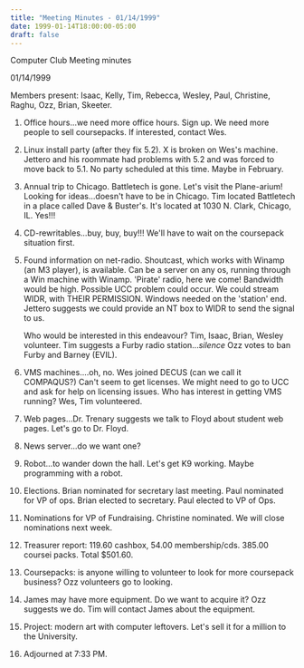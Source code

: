 ```yaml
---
title: "Meeting Minutes - 01/14/1999"
date: 1999-01-14T18:00:00-05:00
draft: false
---
```


Computer Club Meeting minutes </p><p>
01/14/1999  </p><p>
Members present: Isaac, Kelly, Tim, Rebecca, Wesley, Paul, Christine, Raghu, Ozz, Brian, Skeeter. </p><p>
1) Office hours...we need more office hours.  Sign up.  We need more people to sell coursepacks.  If interested, contact Wes. </p><p>
2) Linux install party (after they fix 5.2).  X is broken on Wes's machine. Jettero and his roommate had problems with 5.2 and was forced to move back to 5.1.  No party scheduled at this time.  Maybe in February. </p><p>
3) Annual trip to Chicago.  Battletech is gone.  Let's visit the Plane-arium! Looking for ideas...doesn't have to be in Chicago.  Tim located Battletech in a place called Dave & Buster's.  It's located at 1030 N. Clark, Chicago, IL. Yes!!! </p><p>
4) CD-rewritables...buy, buy, buy!!!  We'll have to wait on the coursepack situation first.   </p><p>
5) Found information on net-radio.  Shoutcast, which works with Winamp (an M3 player), is available.  Can be a server on any os, running through a Win machine with Winamp.  'Pirate' radio, here we come!  Bandwidth would be high. Possible UCC problem could occur.  We could stream WIDR, with THEIR PERMISSION. Windows needed on the 'station' end.  Jettero suggests we could provide an NT box to WIDR to send the signal to us. </p><p>
Who would be interested in this endeavour?  Tim, Isaac, Brian, Wesley volunteer.  Tim suggests a Furby radio station...*silence*  Ozz votes to ban Furby and Barney (EVIL).   </p><p>
6) VMS machines....oh, no.  Wes joined DECUS (can we call it COMPAQUS?)  Can't seem to get licenses.  We might need to go to UCC and ask for help on licensing issues.  Who has interest in getting VMS running?  Wes, Tim volunteered.   </p><p>
7) Web pages...Dr. Trenary suggests we talk to Floyd about student web pages. Let's go to Dr. Floyd.   </p><p>
8) News server...do we want one?   </p><p>
9) Robot...to wander down the hall.  Let's get K9 working.  Maybe programming with a robot. </p><p>
10) Elections.  Brian nominated for secretary last meeting.  Paul nominated for VP of ops.  Brian elected to secretary.  Paul elected to VP of Ops. </p><p>
11) Nominations for VP of Fundraising.  Christine nominated.  We will close nominations next week. </p><p>
12) Treasurer report: 119.60 cashbox, 54.00 membership/cds.  385.00 coursei packs.  Total $501.60.   </p><p>
13) Coursepacks: is anyone willing to volunteer to look for more coursepack business?  Ozz volunteers go to looking. </p><p>
14) James may have more equipment.  Do we want to acquire it?  Ozz suggests we do.  Tim will contact James about the equipment.   </p><p>
15) Project: modern art with computer leftovers.  Let's sell it for a million to the University. </p><p>
16) Adjourned at 7:33 PM. </p><p>
</p><p>
</p>
